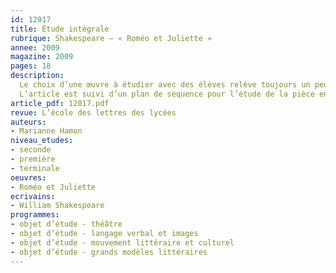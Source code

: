 ```yaml
---
id: 12017
title: Étude intégrale
rubrique: Shakespeare – « Roméo et Juliette »
annee: 2009
magazine: 2009
pages: 18
description: 
  Le choix d’une œuvre à étudier avec des élèves relève toujours un peu du pari. Le programme de terminale L a mis à l’honneur « Roméo et Juliette », de Shakespeare, qui peut être aussi étudiée en seconde, dans le cadre de l’étude de la tragédie. L’intérêt manifesté par les élèves pour cette œuvre réputée difficile conduit à s’interroger sur les raisons de ce succès. Pourquoi l’étude de la tragédie à travers cette pièce du XVIe siècle fonctionne-t-elle mieux qu’à partir d’autres œuvres du répertoire ? Si la construction de la pièce est un élément qui favorise sa lecture, il  semble que c’est la nature même du tragique à l’œuvre dans « Roméo et Juliette » qui explique ce succès.
  L’article est suivi d’un plan de séquence pour l’étude de la pièce en seconde, première et terminale.
article_pdf: 12017.pdf
revue: L’école des lettres des lycées
auteurs:
- Marianne Hamon
niveau_etudes:
- seconde
- première
- terminale
oeuvres:
- Roméo et Juliette
ecrivains:
- William Shakespeare
programmes:
- objet d’étude - théâtre
- objet d’étude - langage verbal et images
- objet d’étude - mouvement littéraire et culturel
- objet d’étude - grands modèles littéraires
---
```

